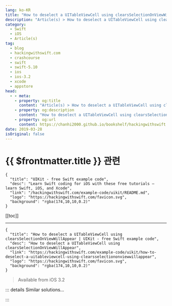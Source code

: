 ```yaml
---
lang: ko-KR
title: "How to deselect a UITableViewCell using clearsSelectionOnViewWillAppear"
description: "Article(s) > How to deselect a UITableViewCell using clearsSelectionOnViewWillAppear"
category:
  - Swift
  - iOS
  - Article(s)
tag: 
  - blog
  - hackingwithswift.com
  - crashcourse
  - swift
  - swift-5.10
  - ios
  - ios-3.2
  - xcode
  - appstore
head:
  - - meta:
    - property: og:title
      content: "Article(s) > How to deselect a UITableViewCell using clearsSelectionOnViewWillAppear"
    - property: og:description
      content: "How to deselect a UITableViewCell using clearsSelectionOnViewWillAppear"
    - property: og:url
      content: https://chanhi2000.github.io/bookshelf/hackingwithswift.com/example-code/uikit/how-to-deselect-a-uitableviewcell-using-clearsselectiononviewwillappear.html
date: 2019-03-28
isOriginal: false
---
```


# {{ $frontmatter.title }} 관련

```component VPCard
{
  "title": "UIKit - free Swift example code",
  "desc": "Learn Swift coding for iOS with these free tutorials – learn Swift, iOS, and Xcode",
  "link": "/hackingwithswift.com/example-code/uikit/README.md",
  "logo": "https://hackingwithswift.com/favicon.svg",
  "background": "rgba(174,10,10,0.2)"
}
```

[[toc]]

---

```component VPCard
{
  "title": "How to deselect a UITableViewCell using clearsSelectionOnViewWillAppear | UIKit - free Swift example code",
  "desc": "How to deselect a UITableViewCell using clearsSelectionOnViewWillAppear",
  "link": "https://hackingwithswift.com/example-code/uikit/how-to-deselect-a-uitableviewcell-using-clearsselectiononviewwillappear",
  "logo": "https://hackingwithswift.com/favicon.svg",
  "background": "rgba(174,10,10,0.2)"
}
```

> Available from iOS 3.2

<!-- TODO: 작성 -->

<!--
When a user taps a table view row, it automatically gets highlighted by iOS, and frequently we use that action to show another view controller with more detailed information. When the user goes back, though, you probably want their selection to go away so that it doesn't remain selected, and if you're using a `UITableViewController` that's easy to do with `clearsSelectionOnViewWillAppear`

If you set this property to be `true` the user's selected cell will automatically be deselected when they return to the table view. It does this intelligently, though: the row starts selected, and animates to be deselected, meaning that the user gets a brief reminder of the row they tapped before it gets deselected.

-->

::: details Similar solutions…

<!--
/example-code/uikit/how-to-register-a-cell-for-uitableviewcell-reuse">How to register a cell for UITableViewCell reuse 
/example-code/uikit/how-to-make-uitableviewcell-separators-go-edge-to-edge">How to make UITableViewCell separators go edge to edge 
/example-code/uikit/how-to-let-users-tap-on-a-uitableviewcell-while-editing-is-enabled">How to let users tap on a UITableViewCell while editing is enabled 
/example-code/uikit/how-to-add-a-button-to-a-uitableviewcell">How to add a button to a UITableViewCell 
/quick-start/swiftui/how-to-create-multi-column-lists-using-table">How to create multi-column lists using Table</a>
-->

:::

